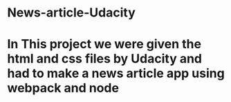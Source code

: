 # News-article-Udacity

# In This project we were given the html and css files by Udacity and had to make a news article app using webpack and node
